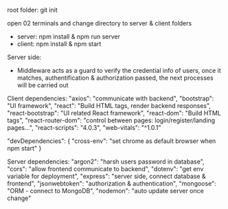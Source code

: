 root folder: git init

open 02 terminals and change directory to server & client folders
- server: npm install & npm run server
- client: npm install & npm start

Server side:
- Middleware acts as a guard to verify the credential info of users, once it matches, authentification & authorization passed, the next processes will be carried out

Client dependencies:
  "axios": "communicate with backend",
  "bootstrap": "UI framework",
  "react": "Build HTML tags, render backend responses",
  "react-bootstrap": "UI related React framework",
  "react-dom": "Build HTML tags",
  "react-router-dom": "control between pages: login/register/landing pages...",
  "react-scripts": "4.0.3",
  "web-vitals": "^1.0.1"
  
  "devDependencies": {
    "cross-env": "set chrome as default browser when npm start"
  }

Server dependencies:
  "argon2": "harsh users password in database",    
  "cors": "allow frontend communicate to backend",
  "dotenv": "get env variable for deployment",
  "express": "server side, connect database & frontend",
  "jsonwebtoken": "authorization & authentication",
  "mongoose": "ORM - connect to MongoDB",
  "nodemon": "auto update server once change"